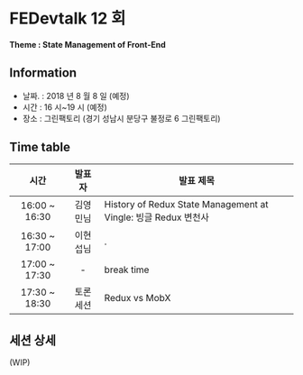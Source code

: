 # FEDevtalk 12 회

#### Theme : State Management of Front-End

## Information

- 날짜. : 2018 년 8 월 8 일 (예정)
- 시간 : 16 시~19 시 (예정)
- 장소 : 그린팩토리 (경기 성남시 분당구 불정로 6 그린팩토리)

## Time table

| 시간            | 발표자   | 발표 제목                                                     |
| :-----------: | :---: | --------------------------------------------------------- |
| 16:00 ~ 16:30 | 김영민님  | History of Redux State Management at Vingle: 빙글 Redux 변천사 |
| 16:30 ~ 17:00 | 이현섭님  | .                                                         |
| 17:00 ~ 17:30 | -     | break time                                                |
| 17:30 ~ 18:30 | 토론 세션 | Redux vs MobX                                             |

## 세션 상세

(WIP)